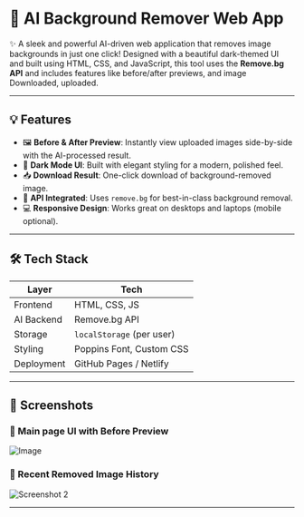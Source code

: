 # 🧠 AI Background Remover Web App

✨ A sleek and powerful AI-driven web application that removes image backgrounds in just one click! Designed with a beautiful dark-themed UI and built using HTML, CSS, and JavaScript, this tool uses the **Remove.bg API** and includes features like before/after previews, and image Downloaded, uploaded.

---

## 💡 Features

- 🖼️ **Before & After Preview**: Instantly view uploaded images side-by-side with the AI-processed result.
- 🎨 **Dark Mode UI**: Built with elegant styling for a modern, polished feel.
- 📥 **Download Result**: One-click download of background-removed image.
- 🔧 **API Integrated**: Uses `remove.bg` for best-in-class background removal.
- 💻 **Responsive Design**: Works great on desktops and laptops (mobile optional).

---

## 🛠️ Tech Stack

| Layer         | Tech               |
|---------------|--------------------|
| Frontend      | HTML, CSS, JS      |
| AI Backend    | Remove.bg API |
| Storage       | `localStorage` (per user) |
| Styling       | Poppins Font, Custom CSS |
| Deployment    | GitHub Pages / Netlify |

---

## 📸 Screenshots

### 🔹 Main page UI with Before Preview
![Image](https://github.com/user-attachments/assets/abbe7414-5f52-4aee-8b31-da1d2a154e44)

### 🔹 Recent Removed Image History
![Screenshot 2](./screenshots/image-history.png)

---
